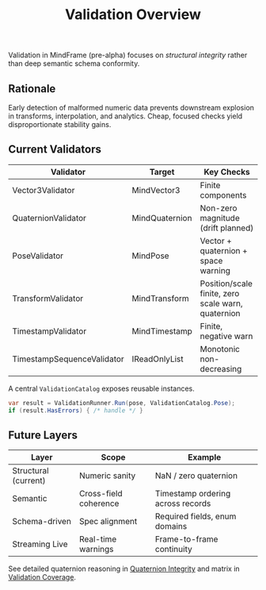 ﻿---
id: validation-overview
title: Validation Overview
sidebar_label: Overview
sidebar_position: 40
---

Validation in MindFrame (pre-alpha) focuses on *structural integrity* rather than deep semantic schema conformity.

## Rationale
Early detection of malformed numeric data prevents downstream explosion in transforms, interpolation, and analytics. Cheap, focused checks yield disproportionate stability gains.

## Current Validators
| Validator | Target | Key Checks |
|-----------|--------|-----------|
| Vector3Validator | MindVector3 | Finite components |
| QuaternionValidator | MindQuaternion | Non-zero magnitude (drift planned) |
| PoseValidator | MindPose | Vector + quaternion + space warning |
| TransformValidator | MindTransform | Position/scale finite, zero scale warn, quaternion |
| TimestampValidator | MindTimestamp | Finite, negative warn |
| TimestampSequenceValidator | IReadOnlyList<MindTimestamp> | Monotonic non-decreasing |

A central `ValidationCatalog` exposes reusable instances.

```csharp
var result = ValidationRunner.Run(pose, ValidationCatalog.Pose);
if (result.HasErrors) { /* handle */ }
```

## Future Layers
| Layer | Scope | Example |
|-------|-------|---------|
| Structural (current) | Numeric sanity | NaN / zero quaternion |
| Semantic | Cross-field coherence | Timestamp ordering across records |
| Schema-driven | Spec alignment | Required fields, enum domains |
| Streaming Live | Real-time warnings | Frame-to-frame continuity |

See detailed quaternion reasoning in [Quaternion Integrity](./quaternion-integrity.md) and matrix in [Validation Coverage](./validation-coverage.md).
